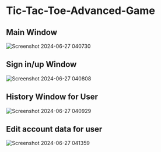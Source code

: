 # Tic-Tac-Toe-Advanced-Game
## Main Window
![Screenshot 2024-06-27 040730](https://github.com/user-attachments/assets/f5fceadf-9874-4fd8-9cb6-1863215c4504)
## Sign in/up Window
![Screenshot 2024-06-27 040808](https://github.com/user-attachments/assets/6f8da9e1-774e-454b-b07d-accb2b90a40b)
## History Window for User
![Screenshot 2024-06-27 040929](https://github.com/user-attachments/assets/97dff631-c8ce-44a6-b9b1-b0f4df162a1c)
## Edit account data for user
![Screenshot 2024-06-27 041359](https://github.com/user-attachments/assets/ef7ae3e5-3fef-4a62-929a-897b0f1da509)

